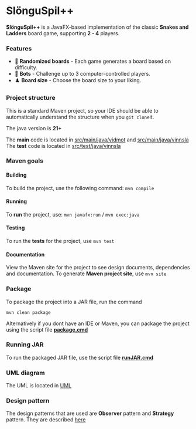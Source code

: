# SlönguSpil++
**SlönguSpil++** is a JavaFX-based implementation of the classic **Snakes and 
Ladders** board game, supporting **2 - 4** players.

### Features
- 🎲 **Randomized boards** - Each game generates a board based on difficulty.
- 🤖 **Bots** - Challenge up to 3 computer-controlled players.
- ♟️ **Board size** - Choose the board size to your liking.

### Project structure
This is a standard Maven project, so your IDE should be able to automatically 
understand the structure when you `git clone`it.

The java version is **21+**

The **main** code is located in [src/main/java/vidmot](src/main/java/vidmot) and [src/main/java/vinnsla](src/main/java/vinnsla)
The **test** code is located in [src/test/java/vinnsla](src/test/java/vinnsla)

### Maven goals

#### Building 
To build the project, use the following command: `mvn compile`
#### Running
To **run** the project, use: `mvn javafx:run` / `mvn exec:java`
#### Testing
To run the **tests** for the project, use `mvn test`
#### Documentation
View the Maven site for the project to see design documents, dependencies and documentation.
To generate **Maven project site**, use `mvn site`

### Package
To package the project into a JAR file, run the command

`mvn clean package`

Alternatively if you dont have an IDE or Maven, you can package the project 
using the script file **[package.cmd](package.cmd)**

### Running JAR
To run the packaged JAR file, use the script file **[runJAR.cmd](runJAR.cmd)** 

### UML diagram
The UML is located in [UML](src/site/markdown/documentation.md)

### Design pattern
The design patterns that are used are **Observer** pattern and
**Strategy** pattern. They are described [here](src/site/markdown/documentation.md)